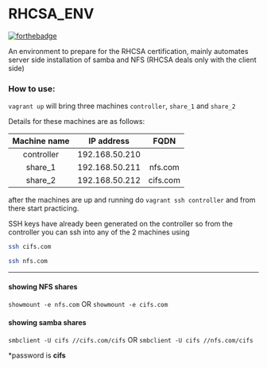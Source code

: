 # RHCSA_ENV
[![forthebadge](https://forthebadge.com/images/badges/made-with-ruby.svg)](https://forthebadge.com)

An environment to prepare for the RHCSA certification, mainly automates server side installation of samba and NFS (RHCSA deals only with the client side)

### How to use:

`vagrant up` will bring three machines `controller`, `share_1` and `share_2`

Details for these machines are as follows:

| Machine name |   IP address   |   FQDN   |
|:------------:|:--------------:|:--------:|
|  controller  | 192.168.50.210 |          |
|    share_1   | 192.168.50.211 |  nfs.com |
|    share_2   | 192.168.50.212 | cifs.com |

after the machines are up and running do `vagrant ssh controller` and from there start practicing.

SSH keys have already been generated on the controller so from the controller you can ssh into any of the 2 machines using

```bash
ssh cifs.com

ssh nfs.com
```

---

#### showing NFS shares 

`showmount -e nfs.com` OR `showmount -e cifs.com`

#### showing samba shares 

`smbclient -U cifs //cifs.com/cifs` OR `smbclient -U cifs //nfs.com/cifs`

*password is **cifs**
